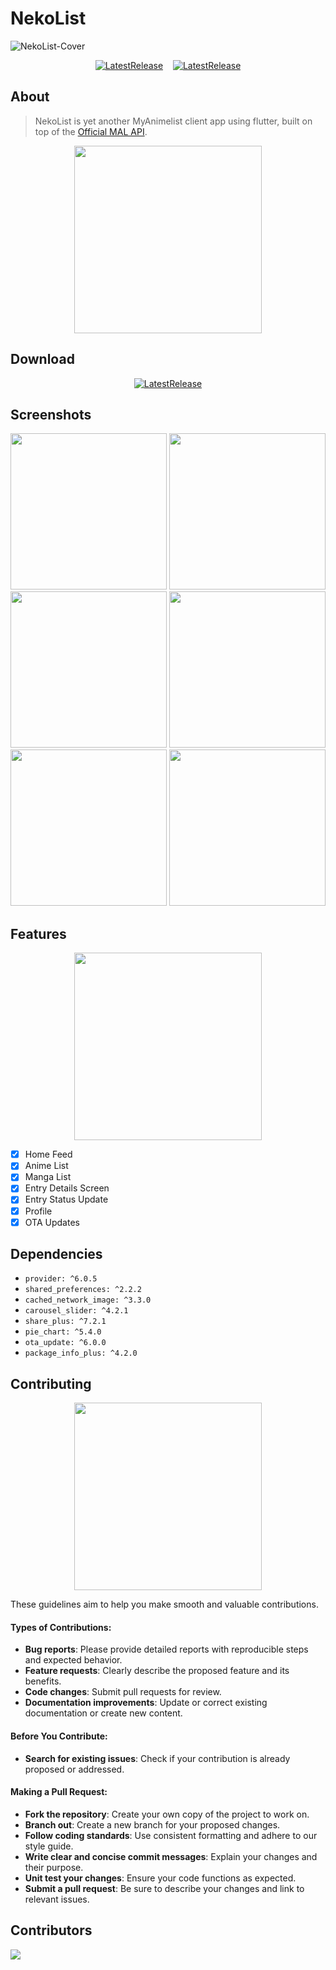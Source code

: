 # NekoList

![NekoList-Cover](https://github.com/ajxv/NekoList/assets/56473062/f9db75b5-c04c-4961-b24f-95c34a406ee8)

<div align='center'>
  
[![LatestRelease](https://img.shields.io/github/v/release/ajxv/NekoList?include_prereleases&label=latest%20release&style=for-the-badge)](https://github.com/ajxv/NekoList/releases/latest)
&nbsp;&nbsp;
[![LatestRelease](https://img.shields.io/github/stars/ajxv/NekoList?style=for-the-badge)](https://github.com/ajxv/NekoList/stargazers)
  
</div>

## About
> NekoList is yet another MyAnimelist client app using flutter, built on top of the [Official MAL API](https://myanimelist.net/apiconfig/references/api/v2).

<p align="center">
  <img src="https://media.giphy.com/media/l1JojQgfmzId3IHM4/giphy.gif" width=300>
</p>

## Download
<div align='center'>
  
[![LatestRelease](https://img.shields.io/badge/Android-3DDC84?style=for-the-badge&logo=android&logoColor=white)](https://github.com/ajxv/NekoList/releases/latest)
  
</div>

## Screenshots
<p float="left">
  <img src="https://github.com/ajxv/NekoList/assets/56473062/a43cf3a4-db44-47a3-b3a2-101c46d71731" width="250" /> 
  <img src="https://github.com/ajxv/NekoList/assets/56473062/2eb60c2f-79a0-4252-ae84-bc188b79ba17" width="250" /> 
  <img src="https://github.com/ajxv/NekoList/assets/56473062/f4981e1c-1aeb-49c6-9306-6facbebfe6da" width="250" /> 
  <img src="https://github.com/ajxv/NekoList/assets/56473062/a79eb98f-8486-407c-aa1b-63cf65b91288" width="250" /> 
  <img src="https://github.com/ajxv/NekoList/assets/56473062/dddc52bc-8886-42b0-a0e2-1368f15a9e7f" width="250" /> 
  <img src="https://github.com/ajxv/NekoList/assets/56473062/a21027db-23e6-426f-90a9-27c6356025ef" width="250" />
</p>



## Features

<p align="center">
  <img src="https://media.giphy.com/media/3ohzAsPs0dqxPks32U/giphy.gif" width=300>
</p>

- [x] Home Feed
- [x] Anime List
- [x] Manga List
- [x] Entry Details Screen
- [x] Entry Status Update
- [x] Profile
- [x] OTA Updates

## Dependencies
- `provider: ^6.0.5`
- `shared_preferences: ^2.2.2`
- `cached_network_image: ^3.3.0`
- `carousel_slider: ^4.2.1`
- `share_plus: ^7.2.1`
- `pie_chart: ^5.4.0`
- `ota_update: ^6.0.0`
- `package_info_plus: ^4.2.0`


## Contributing

<p align="center">
  <img src="https://media.giphy.com/media/3ohjV0xSPvnpWQOHWo/giphy.gif" width=300>
</p>

These guidelines aim to help you make smooth and valuable contributions.

#### Types of Contributions:
- **Bug reports**: Please provide detailed reports with reproducible steps and expected behavior.
- **Feature requests**: Clearly describe the proposed feature and its benefits.
- **Code changes**: Submit pull requests for review.
- **Documentation improvements**: Update or correct existing documentation or create new content.

#### Before You Contribute:
- **Search for existing issues**: Check if your contribution is already proposed or addressed.

#### Making a Pull Request:

- **Fork the repository**: Create your own copy of the project to work on.
- **Branch out**: Create a new branch for your proposed changes.
- **Follow coding standards**: Use consistent formatting and adhere to our style guide.
- **Write clear and concise commit messages**: Explain your changes and their purpose.
- **Unit test your changes**: Ensure your code functions as expected.
- **Submit a pull request**: Be sure to describe your changes and link to relevant issues.

## Contributors
<a href="https://github.com/ajxv/NekoList/graphs/contributors">
  <img src="https://contrib.rocks/image?repo=ajxv/NekoList" />
</a>
